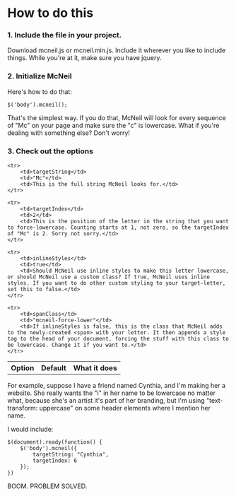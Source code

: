 How to do this
====================

### 1\. Include the file in your project.


Download mcneil.js or mcneil.min.js. Include it wherever you like to include things. While you're at it, make sure you have jquery.

### 2\. Initialize McNeil

Here's how to do that:

    $('body').mcneil();

That's the simplest way. If you do that, McNeil will look for every sequence of "Mc" on your page and make sure the "c" is lowercase. What if you're dealing with something else? Don't worry!

### 3. Check out the options

<table>
    <th>Option</th>
    <th>Default</th>
    <th>What it does</th>

    <tr>
        <td>targetString</td>
        <td>"Mc"</td>
        <td>This is the full string McNeil looks for.</td>
    </tr>

    <tr>
        <td>targetIndex</td>
        <td>2</td>
        <td>This is the position of the letter in the string that you want to force-lowercase. Counting starts at 1, not zero, so the targetIndex of "Mc" is 2. Sorry not sorry.</td>
    </tr>

    <tr>
        <td>inlineStyles</td>
        <td>true</td>
        <td>Should McNeil use inline styles to make this letter lowercase, or should McNeil use a custom class? If true, McNeil uses inline styles. If you want to do other custom styling to your target-letter, set this to false.</td>
    </tr>

    <tr>
        <td>spanClass</td>
        <td>"mcneil-force-lower"</td>
        <td>If inlineStyles is false, this is the class that McNeil adds to the newly-created <span> with your letter. It then appends a style tag to the head of your document, forcing the stuff with this class to be lowercase. Change it if you want to.</td>
    </tr>

</table>

For example, suppose I have a friend named Cynthia, and I'm making her a website. She really wants the "i" in her name to be lowercase no matter what, because she's an artist it's part of her branding, but I'm using "text-transform: uppercase" on some header elements where I mention her name.

I would include:

    $(document).ready(function() {
        $('body').mcneil({
            targetString: "Cynthia",
            targetIndex: 6
        });
    })

BOOM. PROBLEM SOLVED.





